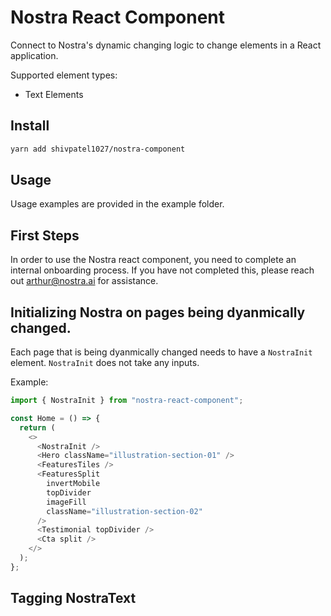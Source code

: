 # Nostra React Component

Connect to Nostra's dynamic changing logic to change elements in a React application.

Supported element types:

- Text Elements

## Install

```bash
yarn add shivpatel1027/nostra-component
```

## Usage

Usage examples are provided in the example folder.

## First Steps

In order to use the Nostra react component, you need to complete an internal onboarding process. If you have not completed this, please reach out arthur@nostra.ai for assistance.

## Initializing Nostra on pages being dyanmically changed.

Each page that is being dyanmically changed needs to have a `NostraInit` element. `NostraInit` does not take any inputs.

Example:

```javascript
import { NostraInit } from "nostra-react-component";

const Home = () => {
  return (
    <>
      <NostraInit />
      <Hero className="illustration-section-01" />
      <FeaturesTiles />
      <FeaturesSplit
        invertMobile
        topDivider
        imageFill
        className="illustration-section-02"
      />
      <Testimonial topDivider />
      <Cta split />
    </>
  );
};
```

## Tagging NostraText
